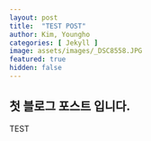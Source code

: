 ```yaml
---
layout: post
title:  "TEST POST"
author: Kim, Youngho
categories: [ Jekyll ]
image: assets/images/_DSC8558.JPG
featured: true
hidden: false
---
```


## 첫 블로그 포스트 입니다.

TEST